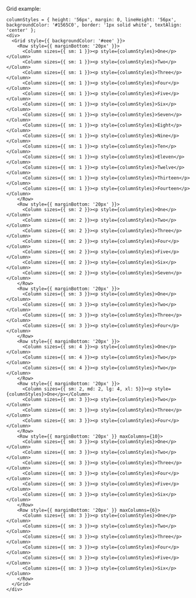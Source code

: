 Grid example:

    columnStyles = { height: '56px', margin: 0, lineHeight: '56px', backgroundColor: '#1565C0', border: '1px solid white', textAlign: 'center' };
    <div>
      <Grid style={{ backgroundColor: '#eee' }}>
        <Row style={{ marginBottom: '20px' }}>
          <Column sizes={{ sm: 1 }}><p style={columnStyles}>One</p></Column>
          <Column sizes={{ sm: 1 }}><p style={columnStyles}>Two</p></Column>
          <Column sizes={{ sm: 1 }}><p style={columnStyles}>Three</p></Column>
          <Column sizes={{ sm: 1 }}><p style={columnStyles}>Four</p></Column>
          <Column sizes={{ sm: 1 }}><p style={columnStyles}>Five</p></Column>
          <Column sizes={{ sm: 1 }}><p style={columnStyles}>Six</p></Column>
          <Column sizes={{ sm: 1 }}><p style={columnStyles}>Seven</p></Column>
          <Column sizes={{ sm: 1 }}><p style={columnStyles}>Eight</p></Column>
          <Column sizes={{ sm: 1 }}><p style={columnStyles}>Nine</p></Column>
          <Column sizes={{ sm: 1 }}><p style={columnStyles}>Ten</p></Column>
          <Column sizes={{ sm: 1 }}><p style={columnStyles}>Eleven</p></Column>
          <Column sizes={{ sm: 1 }}><p style={columnStyles}>Twelve</p></Column>
          <Column sizes={{ sm: 1 }}><p style={columnStyles}>Thirteen</p></Column>
          <Column sizes={{ sm: 1 }}><p style={columnStyles}>Fourteen</p></Column>
        </Row>
        <Row style={{ marginBottom: '20px' }}>
          <Column sizes={{ sm: 2 }}><p style={columnStyles}>One</p></Column>
          <Column sizes={{ sm: 2 }}><p style={columnStyles}>Two</p></Column>
          <Column sizes={{ sm: 2 }}><p style={columnStyles}>Three</p></Column>
          <Column sizes={{ sm: 2 }}><p style={columnStyles}>Four</p></Column>
          <Column sizes={{ sm: 2 }}><p style={columnStyles}>Five</p></Column>
          <Column sizes={{ sm: 2 }}><p style={columnStyles}>Six</p></Column>
          <Column sizes={{ sm: 2 }}><p style={columnStyles}>Seven</p></Column>
        </Row>
        <Row style={{ marginBottom: '20px' }}>
          <Column sizes={{ sm: 3 }}><p style={columnStyles}>One</p></Column>
          <Column sizes={{ sm: 3 }}><p style={columnStyles}>Two</p></Column>
          <Column sizes={{ sm: 3 }}><p style={columnStyles}>Three</p></Column>
          <Column sizes={{ sm: 3 }}><p style={columnStyles}>Four</p></Column>
        </Row>
        <Row style={{ marginBottom: '20px' }}>
          <Column sizes={{ sm: 4 }}><p style={columnStyles}>One</p></Column>
          <Column sizes={{ sm: 4 }}><p style={columnStyles}>Two</p></Column>
          <Column sizes={{ sm: 4 }}><p style={columnStyles}>Two</p></Column>
        </Row>
        <Row style={{ marginBottom: '20px' }}>
          <Column sizes={{ sm: 2, md: 2, lg: 4, xl: 5}}><p style={columnStyles}>One</p></Column>
          <Column sizes={{ sm: 3 }}><p style={columnStyles}>Two</p></Column>
          <Column sizes={{ sm: 3 }}><p style={columnStyles}>Three</p></Column>
          <Column sizes={{ sm: 3 }}><p style={columnStyles}>Four</p></Column>
        </Row>
        <Row style={{ marginBottom: '20px' }} maxColumns={10}>
          <Column sizes={{ sm: 3 }}><p style={columnStyles}>One</p></Column>
          <Column sizes={{ sm: 3 }}><p style={columnStyles}>Two</p></Column>
          <Column sizes={{ sm: 3 }}><p style={columnStyles}>Three</p></Column>
          <Column sizes={{ sm: 3 }}><p style={columnStyles}>Four</p></Column>
          <Column sizes={{ sm: 3 }}><p style={columnStyles}>Five</p></Column>
          <Column sizes={{ sm: 3 }}><p style={columnStyles}>Six</p></Column>
        </Row>
        <Row style={{ marginBottom: '20px' }} maxColumns={6}>
          <Column sizes={{ sm: 3 }}><p style={columnStyles}>One</p></Column>
          <Column sizes={{ sm: 3 }}><p style={columnStyles}>Two</p></Column>
          <Column sizes={{ sm: 3 }}><p style={columnStyles}>Three</p></Column>
          <Column sizes={{ sm: 3 }}><p style={columnStyles}>Four</p></Column>
          <Column sizes={{ sm: 3 }}><p style={columnStyles}>Five</p></Column>
          <Column sizes={{ sm: 3 }}><p style={columnStyles}>Six</p></Column>
        </Row>
      </Grid>
    </div>
